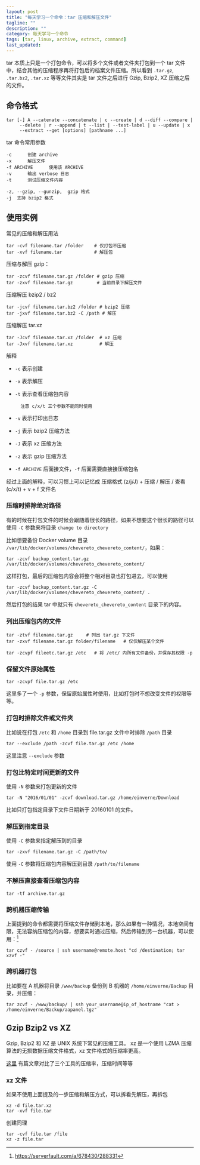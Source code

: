 ```yaml
---
layout: post
title: "每天学习一个命令：tar 压缩和解压文件"
tagline: ""
description: ""
category: 每天学习一个命令
tags: [tar, linux, archive, extract, command]
last_updated:
---
```


tar 本质上只是一个打包命令，可以将多个文件或者文件夹打包到一个 tar 文件中，结合其他的压缩程序再将打包后的档案文件压缩。所以看到 `.tar.gz`, `.tar.bz2`, `.tar.xz` 等等文件其实是 tar 文件之后进行 Gzip, Bzip2, XZ 压缩之后的文件。

## 命令格式

    tar [-] A --catenate --concatenate | c --create | d --diff --compare |
         --delete | r --append | t --list | --test-label | u --update | x
         --extract --get [options] [pathname ...]

tar 命令常用参数

    -c      创建 archive
    -x      解压文件
    -f ARCHIVE      使用该 ARCHIVE
    -v      输出 verbose 日志
    -t      测试压缩文件内容

    -z, --gzip, --gunzip,  gzip 格式
    -j  支持 bzip2 格式

## 使用实例
常见的压缩和解压用法

    tar -cvf filename.tar /folder    # 仅打包不压缩
    tar -xvf filename.tar            # 解压包

压缩与解压 gzip：

    tar -zcvf filename.tar.gz /folder # gzip 压缩
    tar -zxvf filename.tar.gz         # 当前目录下解压文件

压缩解压 bzip2 / bz2

    tar -jcvf filename.tar.bz2 /folder # bzip2 压缩
    tar -jxvf filename.tar.bz2 -C /path # 解压

压缩解压 tar.xz

    tar -Jcvf filename.tar.xz /folder  # xz 压缩
    tar -Jxvf filename.tar.xz          # 解压

解释

- `-c` 表示创建
- `-x` 表示解压
- `-t` 表示查看压缩包内容

        注意 c/x/t 三个参数不能同时使用

- `-v` 表示打印出日志
- `-j` 表示 bzip2 压缩方法
- `-J` 表示 xz 压缩方法
- `-z` 表示 gzip 压缩方法
- `-f ARCHIVE` 后面接文件，`-f` 后面需要直接接压缩包名

经过上面的解释，可以习惯上可以记忆成 压缩格式 (z/j/J) + 压缩 / 解压 / 查看 (c/x/t) + v + f 文件名

### 压缩时排除绝对路径
有的时候在打包文件的时候会跟随着很长的路径，如果不想要这个很长的路径可以使用 `-C` 参数来将目录 `change to directory`

比如想要备份 Docker volume 目录 `/var/lib/docker/volumes/chevereto_chevereto_content/`，如果：

	tar -zcvf backup_content.tar.gz /var/lib/docker/volumes/chevereto_chevereto_content/

这样打包，最后的压缩包内容会将整个相对目录也打包进去，可以使用

	tar -zcvf backup_content.tar.gz -C /var/lib/docker/volumes/chevereto_chevereto_content/ .

然后打包的结果 tar 中就只有 `chevereto_chevereto_content` 目录下的内容。

### 列出压缩包内的文件

    tar -ztvf filename.tar.gz     # 列出 tar.gz 下文件
    tar -zxvf filename.tar.gz folder/filename   # 仅仅解压某个文件

    tar -zcvpf fileetc.tar.gz /etc   # 将 /etc/ 内所有文件备份，并保存其权限 -p

### 保留文件原始属性

    tar -zcvpf file.tar.gz /etc

这里多了一个 `-p` 参数，保留原始属性时使用，比如打包时不想改变文件的权限等等。

### 打包时排除文件或文件夹
比如说在打包 `/etc` 和 `/home` 目录到 file.tar.gz 文件中时排除 `/path` 目录

    tar --exclude /path -zcvf file.tar.gz /etc /home

这里注意 `--exclude` 参数

### 打包比特定时间更新的文件
使用 `-N` 参数来打包更新的文件

    tar -N "2016/01/01" -zcvf download.tar.gz /home/einverne/Download

比如只打包指定目录下文件日期新于 20160101 的文件。

### 解压到指定目录
使用 `-C` 参数来指定解压到的目录

    tar -zxvf filename.tar.gz -C /path/to/

使用 `-C` 参数将压缩包内容解压到目录 `/path/to/filename`

### 不解压直接查看压缩包内容

    tar -tf archive.tar.gz

### 跨机器压缩传输
上面提到的命令都需要将压缩文件存储到本地，那么如果有一种情况，本地空间有限，无法容纳压缩包的内容，想要实时通过压缩，然后传输到另一台机器，可以使用：[^1]

```
tar czvf - /source | ssh username@remote.host "cd /destination; tar xzvf -"
```

[^1]: <https://serverfault.com/a/678430/288331>

### 跨机器打包
比如要在 A 机器将目录 `/www/backup` 备份到 B 机器的 `/home/einverne/Backup` 目录，并压缩：

```
tar zcvf - /www/backup/ | ssh your_username@ip_of_hostname "cat > /home/einverne/Backup/aapanel.tgz"
```

## Gzip Bzip2 vs XZ

Gzip, Bzip2 和 XZ 是 UNIX 系统下常见的压缩工具。 xz 是一个使用 LZMA 压缩算法的无损数据压缩文件格式，xz 文件格式的压缩率更高。

[这里](https://www.rootusers.com/gzip-vs-bzip2-vs-xz-performance-comparison/) 有篇文章对比了三个工具的压缩率，压缩时间等等

### xz 文件
如果不使用上面提及的一步压缩和解压方式，可以拆看先解压，再拆包

    xz -d file.tar.xz
    tar -xvf file.tar

创建同理

    tar -cvf file.tar /file
    xz -z file.tar
